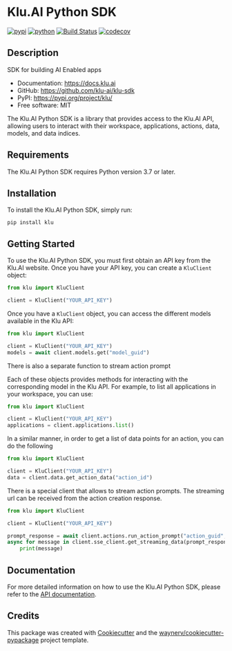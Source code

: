 # Klu.AI Python SDK

[![pypi](https://img.shields.io/pypi/v/klu.svg)](https://pypi.org/project/klu/)
[![python](https://img.shields.io/pypi/pyversions/klu.svg)](https://pypi.org/project/klu/)
[![Build Status](https://github.com/klu-ai/klu-sdk/actions/workflows/dev.yml/badge.svg)](https://github.com/klu-ai/klu-sdk/actions/workflows/dev.yml)
[![codecov](https://codecov.io/gh/klu-ai/klu-sdk/branch/main/graphs/badge.svg)](https://codecov.io/github/klu-ai/klu-sdk)

## Description

SDK for building AI Enabled apps

-   Documentation: <https://docs.klu.ai>
-   GitHub: <https://github.com/klu-ai/klu-sdk>
-   PyPI: <https://pypi.org/project/klu/>
-   Free software: MIT

The Klu.AI Python SDK is a library that provides access to the Klu.AI API, allowing users to interact with their workspace, applications, actions, data, models, and data indices.

## Requirements

The Klu.AI Python SDK requires Python version 3.7 or later.

## Installation

To install the Klu.AI Python SDK, simply run:

```
pip install klu
```

## Getting Started

To use the Klu.AI Python SDK, you must first obtain an API key from the Klu.AI website. Once you have your API key, you can create a `KluClient` object:

```python
from klu import KluClient

client = KluClient("YOUR_API_KEY")
```

Once you have a `KluClient` object, you can access the different models available in the Klu API:

```python
from klu import KluClient

client = KluClient("YOUR_API_KEY")
models = await client.models.get("model_guid")

```

There is also a separate function to stream action prompt

Each of these objects provides methods for interacting with the corresponding model in the Klu API. For example, to list all applications in your workspace, you can use:

```python
from klu import KluClient

client = KluClient("YOUR_API_KEY")
applications = client.applications.list()
```

In a similar manner, in order to get a list of data points for an action, you can do the following

```python
from klu import KluClient

client = KluClient("YOUR_API_KEY")
data = client.data.get_action_data("action_id")
```

There is a special client that allows to stream action prompts.
The streaming url can be received from the action creation response.

```python
from klu import KluClient

client = KluClient("YOUR_API_KEY")

prompt_response = await client.actions.run_action_prompt("action_guid", "prompt", streaming=True)
async for message in client.sse_client.get_streaming_data(prompt_response.streaming_url):
    print(message)
```

## Documentation
For more detailed information on how to use the Klu.AI Python SDK, please refer to the [API documentation](https://docs.klu.ai/).

## Credits
This package was created with [Cookiecutter](https://github.com/audreyr/cookiecutter) and the [waynerv/cookiecutter-pypackage](https://github.com/waynerv/cookiecutter-pypackage) project template.
